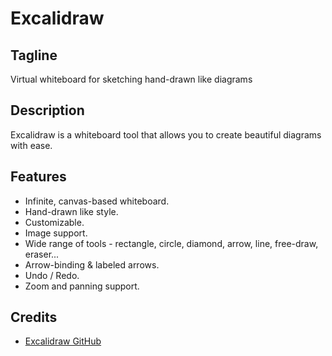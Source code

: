 # Excalidraw

## Tagline

Virtual whiteboard for sketching hand-drawn like diagrams

## Description

Excalidraw is a whiteboard tool that allows you to create beautiful diagrams with ease.

## Features

- Infinite, canvas-based whiteboard.
- Hand-drawn like style.
- Customizable.
- Image support.
- Wide range of tools - rectangle, circle, diamond, arrow, line, free-draw, eraser...
- Arrow-binding & labeled arrows.
- Undo / Redo.
- Zoom and panning support.

## Credits

- [Excalidraw GitHub](https://github.com/excalidraw/excalidraw)
